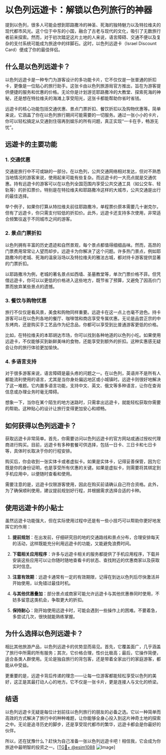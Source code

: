 # 以色列远遊卡：解锁以色列旅行的神器

提到以色列，很多人可能会想到耶路撒冷的神圣、死海的独特魅力以及特拉维夫的现代都市风光。这个位于中东的小国，融合了古老与现代的文化，吸引了无数旅行者前来探索。然而，对于初次踏足这片土地的人来说，语言障碍、交通不便以及复杂的支付系统可能成为旅途中的绊脚石。这时，以色列远遊卡（Israel Discount Card）便成了你的最佳伴侣。

## 什么是以色列远遊卡？

以色列远遊卡是一种专门为游客设计的多功能卡片，它不仅仅是一张普通的折扣卡，更像是一位贴心的旅行助手。这张卡由以色列旅游局官方推出，旨在为游客提供便捷的服务和优惠的价格。无论你是计划游览耶路撒冷的大教堂、探索死海的神秘，还是想在特拉维夫的海滩上享受阳光，这张卡都能帮助你省时省钱。

远遊卡的核心功能包括交通优惠、景点门票折扣、餐饮折扣以及购物优惠等。简单来说，它涵盖了你在以色列旅行期间可能需要的一切服务。通过一张小小的卡片，你可以轻松搞定从交通到住宿再到娱乐的所有问题，真正实现“一卡在手，畅游无忧”。

## 远遊卡的主要功能

### 1. 交通优惠

交通是旅行中不可或缺的一部分。在以色列，公共交通网络相对发达，但对不熟悉当地情况的游客来说，使用起来可能有些复杂。而远遊卡的一大亮点就是交通优惠。持有远遊卡的游客可以在以色列全国范围内享受公共交通工具（如公交车、轻轨等）的折扣票价。特别是在特拉维夫和耶路撒冷这样的大城市，公共交通是出行的最佳选择。

举个例子，如果你打算从特拉维夫前往耶路撒冷，单程票价原本需要几十谢克尔，但有了远遊卡，你只需支付较低的折扣价。此外，远遊卡还支持多次使用，非常适合频繁往返于不同城市之间的游客。

### 2. 景点门票折扣

以色列拥有丰富的历史遗迹和自然景观，每个景点都值得细细品味。然而，高昂的门票费用常常让人望而却步。远遊卡为你解决了这个问题。许多热门景点，例如耶路撒冷的老城、死海的温泉浴场以及特拉维夫的雅法古城，都对持卡游客提供显著的门票折扣。

以耶路撒冷为例，老城的著名景点如西墙、圣墓教堂等，单次门票价格不菲。但凭借远遊卡，你可以以更低的价格进入这些地方，既节省了预算，又避免了因高价门票而放弃某些景点的遗憾。

### 3. 餐饮与购物优惠

旅行不仅仅是看风景，美食和购物同样重要。远遊卡在这一点上也毫不逊色。持卡游客可以在以色列各地的餐厅、咖啡馆和商店享受专属优惠。无论是品尝正宗的中东烤肉，还是购买手工艺品作为纪念品，你都可以享受到比普通游客更低的价格。

比如，在特拉维夫的本耶胡达市场，你可以找到各种地道的以色列小吃。如果使用远遊卡，不仅能够买到新鲜美味的食物，还能享受到额外的折扣。这种实惠感无疑会让你的旅行体验更加愉快。

### 4. 多语言支持

对于很多游客来说，语言障碍是最头疼的问题之一。在以色列，英语并不是所有人都能流利使用的语言，尤其是当你身处偏远地区或小城镇时。远遊卡则很好地解决了这一难题。它内置多语言功能，支持中文、英文、俄文等多种语言，让你在查询信息或办理业务时毫无障碍。

想象一下，当你在某个陌生的地方迷路时，只需拿出远遊卡，就能轻松获取你需要的帮助。这种贴心的设计让旅行变得更加安心和顺畅。

## 如何获得以色列远遊卡？

获取远遊卡非常简单。首先，你需要访问以色列远遊卡的官方网站或通过授权代理商进行购买。目前，远遊卡有多种套餐可供选择，包括一日卡、三日卡和七日卡等，具体时长取决于你的行程安排。

购买后，你会收到一张实体卡或者虚拟卡。如果是实体卡，记得妥善保管，因为它既是你的身份证明，也是享受所有优惠的关键。如果是虚拟卡，则需要将其绑定到手机应用中，以便随时查看和使用。

需要注意的是，远遊卡仅限游客使用，因此在购买前请确认自己符合资格。此外，为了确保顺利使用，建议提前规划好行程，并根据需求选择合适的卡种。

## 使用远遊卡的小贴士

虽然远遊卡功能强大，但在实际使用过程中还是有一些小技巧可以帮助你更好地发挥它的作用：

1. **提前规划**：在出发前，仔细研究目的地的交通路线和景点分布，合理安排每天的活动，这样既能充分利用远遊卡的功能，又能避免浪费时间。
   
2. **下载相关应用程序**：许多与远遊卡相关的服务都提供了手机应用程序，下载并安装这些应用可以让你随时随地查看卡的状态、查找附近的优惠商家以及获取实时信息。

3. **注意有效期**：远遊卡通常有一定的有效期限，记得在到达以色列后尽快激活并开始使用，以免错过最佳时机。

4. **与其他优惠叠加**：部分景点或商家可能允许远遊卡与其他优惠券同时使用，不妨多留意这类机会，争取更大的折扣。

5. **保持耐心**：刚开始使用远遊卡时，可能会遇到一些操作上的困难。不要着急，多尝试几次，很快就能熟练掌握。

## 为什么选择以色列远遊卡？

相比其他旅游产品，以色列远遊卡的优势显而易见。首先，它覆盖面广，几乎涵盖了旅行中所需的所有服务；其次，它价格合理，性价比极高；最后，它操作简便，适合各类人群使用。无论是独自旅行的背包客，还是带着全家出行的家庭游客，都能从中受益。

更重要的是，远遊卡背后传递的理念——让每一位游客都能轻松享受以色列的美好，这正是其最打动人心的地方。它不仅是一张卡片，更是连接人与文化的桥梁。

## 结语

以色列远遊卡无疑是每位计划前往以色列旅行的朋友的必备之选。它以一种简单而高效的方式解决了旅行中的种种难题，让你能够全身心投入到这片神奇土地的探索之中。无论是追寻历史的脚步，还是享受现代都市的繁华，远遊卡都会是你最好的伙伴。

所以，还在犹豫什么？赶快为自己准备一张以色列远遊卡吧！相信我，它会成为你旅途中最明智的投资之一。[[TG💪+ @esim1088](https://t.me/s/esim1088) ![Image](https://i.postimg.cc/4NQfJmqS/Snipaste-2025-05-13-00-14-12.png)]